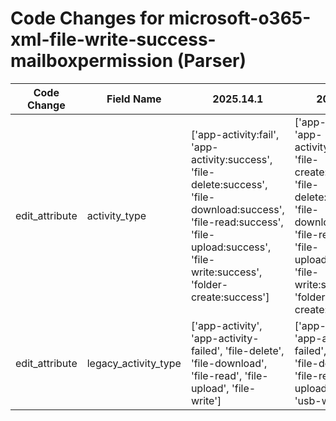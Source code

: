 # Code Changes for microsoft-o365-xml-file-write-success-mailboxpermission (Parser)

| Code Change | Field Name | 2025.14.1 | 2025.15.1 |
|-------------|------------|-----------|------------|
| edit_attribute | activity_type | ['app-activity:fail', 'app-activity:success', 'file-delete:success', 'file-download:success', 'file-read:success', 'file-upload:success', 'file-write:success', 'folder-create:success'] | ['app-activity:fail', 'app-activity:success', 'file-create:success', 'file-delete:success', 'file-download:success', 'file-read:success', 'file-upload:success', 'file-write:success', 'folder-create:success'] |
| edit_attribute | legacy_activity_type | ['app-activity', 'app-activity-failed', 'file-delete', 'file-download', 'file-read', 'file-upload', 'file-write'] | ['app-activity', 'app-activity-failed', 'file-delete', 'file-download', 'file-read', 'file-upload', 'file-write', 'usb-write'] |